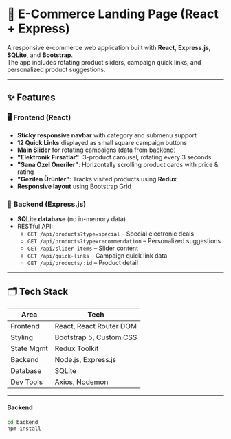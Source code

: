 # 🛒 E-Commerce Landing Page (React + Express)

A responsive e-commerce web application built with **React**, **Express.js**, **SQLite**, and **Bootstrap**.  
The app includes rotating product sliders, campaign quick links, and personalized product suggestions.

---

## ✨ Features

### 🖥️ Frontend (React)
- **Sticky responsive navbar** with category and submenu support
- **12 Quick Links** displayed as small square campaign buttons
- **Main Slider** for rotating campaigns (data from backend)
- **"Elektronik Fırsatlar"**: 3-product carousel, rotating every 3 seconds
- **"Sana Özel Öneriler"**: Horizontally scrolling product cards with price & rating
- **"Gezilen Ürünler"**: Tracks visited products using **Redux**
- **Responsive layout** using Bootstrap Grid

### 🔧 Backend (Express.js)
- **SQLite database** (no in-memory data)
- RESTful API:
  - `GET /api/products?type=special` – Special electronic deals
  - `GET /api/products?type=recommendation` – Personalized suggestions
  - `GET /api/slider-items` – Slider content
  - `GET /api/quick-links` – Campaign quick link data
  - `GET /api/products/:id` – Product detail

---

## 🗂️ Tech Stack

| Area       | Tech                        |
|------------|-----------------------------|
| Frontend   | React, React Router DOM     |
| Styling    | Bootstrap 5, Custom CSS     |
| State Mgmt | Redux Toolkit               |
| Backend    | Node.js, Express.js         |
| Database   | SQLite                      |
| Dev Tools  | Axios, Nodemon              |

---


#### Backend
```bash
cd backend
npm install
